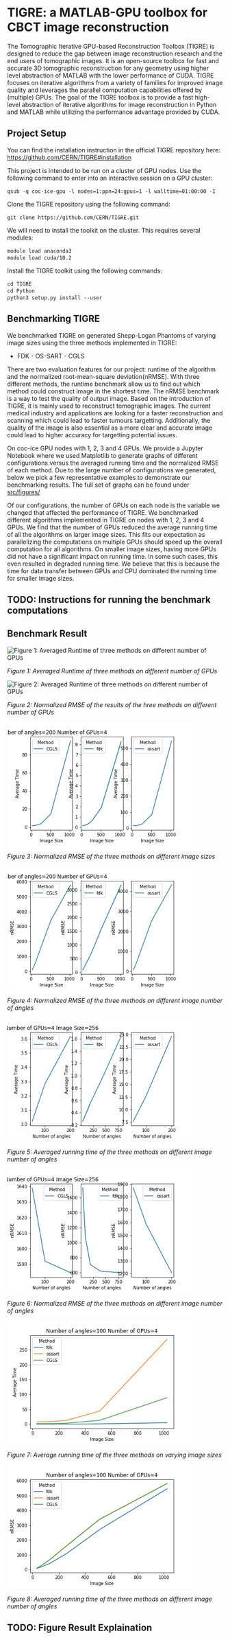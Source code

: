 # TIGRE: a MATLAB-GPU toolbox for CBCT image reconstruction

The Tomographic Iterative GPU-based Reconstruction Toolbox (TIGRE) is designed to reduce the gap between image reconstruction research and the end users of tomographic
images. It is an open-source toolbox for fast and accurate 3D tomographic reconstruction for any geometry using higher level abstraction of MATLAB with the lower performance of CUDA. TIGRE focuses on iterative algorithms from a variety of families for improved image quality and leverages the parallel computation capabilities offered by (multiple) GPUs. The goal of the TIGRE toolbox is to provide a fast high-level abstraction of iterative algorithms for image reconstruction in Python and MATLAB while utilizing the performance advantage provided by CUDA.

## Project Setup

You can find the installation instruction in the official TIGRE repository here: <https://github.com/CERN/TIGRE#installation>

This project is intended to be run on a cluster of GPU nodes. Use the following command to enter into an interactive session on a GPU cluster:

``` shell
qsub -q coc-ice-gpu -l nodes=1:ppn=24:gpus=1 -l walltime=01:00:00 -I
```

Clone the TIGRE repository using the following command:

```shell
git clone https://github.com/CERN/TIGRE.git
```

We will need to install the toolkit on the cluster. This requires several modules:

```shell
module load anaconda3
module load cuda/10.2
```

Install the TIGRE toolkit using the following commands:

```shell
cd TIGRE
cd Python
python3 setup.py install --user
```

## Benchmarking TIGRE

We benchmarked TIGRE on generated Shepp-Logan Phantoms of varying image sizes using the three methods implemented in TIGRE:
- FDK - OS-SART - CGLS

There are two evaluation features for our project: runtime of the algorithm and the normalized root-mean-square deviation(nRMSE). 
With three different methods, the runtime benchmark allow us to find out which method could construct image in the shortest time. The nRMSE benchmark is a way to test the quality of output image. Based on the introduction of TIGRE, it is mainly used to reconstruct tomographic images. The current medical industry and applications are looking for a faster reconstruction and scanning which could lead to faster tumours targetting. Additionally, the quality of the image is also essential as a more clear and accurate image could lead to higher accuracy for targetting potential issues.



On coc-ice GPU nodes with 1, 2, 3 and 4 GPUs. We provide a Jupyter Notebook where we used Matplotlib to generate graphs
of different configurations versus the averaged running time and the normalized RMSE of each method. Due to the large 
number of configurations we generated, below we pick a few representative examples to demonstrate our benchmarking results.
The full set of graphs can be found under [src/figures/](src/figures/)

Of our configurations, the number of GPUs on each node is the variable we changed that affected the performance of TIGRE.
We benchmarked different algorithms implemented in TIGRE on nodes with 1, 2, 3 and 4 GPUs. We find that the number of GPUs
reduced the average running time of all the algorithms on larger image sizes. This fits our expectation as parallelizing
the computations on multiple GPUs should speed up the overall computation for all algorithms. On smaller image sizes, having
more GPUs did not have a significant impact on running time. In some such cases, this even resulted in degraded running time.
We believe that this is because the time for data transfer between GPUs and CPU dominated the running time for smaller image
sizes.

## TODO: Instructions for running the benchmark computations

## Benchmark Result

![Figure 1: Averaged Runtime of three methods on different number of GPUs
](src/figures/comparison/Number%20of%20angles.200-Image%20Size.1024-Average%20Time.jpg)

*Figure 1: Averaged Runtime of three methods on different number of GPUs*

![Figure 2: Averaged Runtime of three methods on different number of GPUs
](src/figures/comparison/Number%20of%20angles.200-Image%20Size.1024-nRMSE.jpg)

*Figure 2: Normalized RMSE of  the results of the hree methods on different number of GPUs*

![Figure 3: Normalized RMSE of the three methods on different image sizes](src/figures/comparison/Number%20of%20angles.200-Number%20of%20GPUs.4-Average%20Time.jpg)

*Figure 3: Normalized RMSE of the three methods on different image sizes*

![Figure 4: Normalized RMSE of the three methods on different image number of angles](src/figures/comparison/Number%20of%20angles.200-Number%20of%20GPUs.4-nRMSE.jpg)

*Figure 4: Normalized RMSE of the three methods on different image number of angles*

![Figure: Averaged running time of the three methods on different image number of angles](src/figures/comparison/Number%20of%20GPUs.4-Image%20Size.256-Average%20Time.jpg)

*Figure 5: Averaged running time of the three methods on different image number of angles*

![Figure: Normalized RMSE of the three methods on different image number of angles](src/figures/comparison/Number%20of%20GPUs.4-Image%20Size.256-nRMSE.jpg)

*Figure 6: Normalized RMSE of the three methods on different image number of angles*

![Figure: Average running time of the three methods on varying image sizes](src/figures/Number%20of%20angles.100-Number%20of%20GPUs.4-Average%20Time.jpg)

*Figure 7: Average running time of the three methods on varying image sizes*

![Figure: Normalized RMSE of the three methods on varying image sizes, combined](src/figures/Number%20of%20angles.100-Number%20of%20GPUs.4-nRMSE.jpg)

*Figure 8: Averaged running time of the three methods on different image number of angles*

## TODO: Figure Result Explaination

